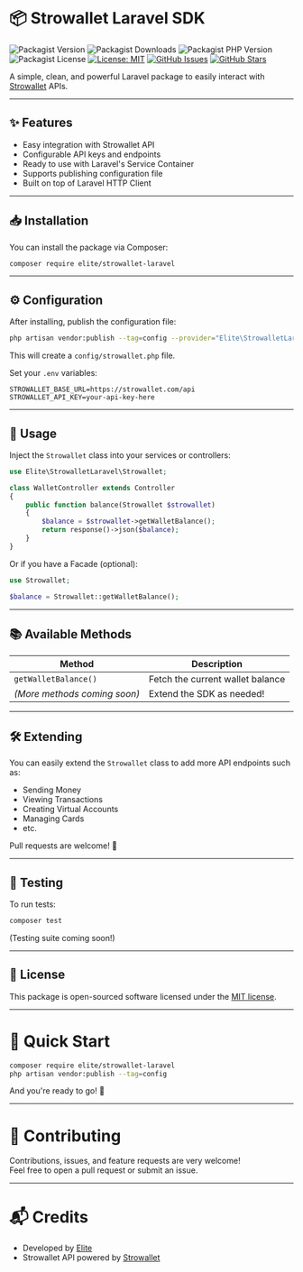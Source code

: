 
# 📦 Strowallet Laravel SDK

![Packagist Version](https://img.shields.io/packagist/v/elite/strowallet-laravel)
![Packagist Downloads](https://img.shields.io/packagist/dt/elite/strowallet-laravel)
![Packagist PHP Version](https://img.shields.io/packagist/php-v/elite/strowallet-laravel)
![Packagist License](https://img.shields.io/packagist/l/elite/strowallet-laravel)
[![License: MIT](https://img.shields.io/badge/license-MIT-purple.svg)](https://opensource.org/licenses/MIT)
[![GitHub Issues](https://img.shields.io/github/issues/eliteio01/strowallet-laravel-sdk)](https://github.com/elite/strowallet-laravel-sdk/issues)
[![GitHub Stars](https://img.shields.io/github/stars/eliteio01/strowallet-laravel-sdk)](https://github.com/eliteio01/strowallet-laravel-sdk/stargazers)


A simple, clean, and powerful Laravel package to easily interact with [Strowallet](https://strowallet.com) APIs.

---

## ✨ Features

- Easy integration with Strowallet API
- Configurable API keys and endpoints
- Ready to use with Laravel's Service Container
- Supports publishing configuration file
- Built on top of Laravel HTTP Client

---

## 📥 Installation

You can install the package via Composer:

```bash
composer require elite/strowallet-laravel
```

---

## ⚙️ Configuration

After installing, publish the configuration file:

```bash
php artisan vendor:publish --tag=config --provider="Elite\StrowalletLaravel\StrowalletServiceProvider"
```

This will create a `config/strowallet.php` file.

Set your `.env` variables:

```dotenv
STROWALLET_BASE_URL=https://strowallet.com/api
STROWALLET_API_KEY=your-api-key-here
```

---

## 🚀 Usage

Inject the `Strowallet` class into your services or controllers:

```php
use Elite\StrowalletLaravel\Strowallet;

class WalletController extends Controller
{
    public function balance(Strowallet $strowallet)
    {
        $balance = $strowallet->getWalletBalance();
        return response()->json($balance);
    }
}
```

Or if you have a Facade (optional):

```php
use Strowallet;

$balance = Strowallet::getWalletBalance();
```

---

## 📚 Available Methods

| Method                    | Description                            |
|----------------------------|----------------------------------------|
| `getWalletBalance()`       | Fetch the current wallet balance       |
| *(More methods coming soon)* | Extend the SDK as needed!              |

---

## 🛠️ Extending

You can easily extend the `Strowallet` class to add more API endpoints such as:

- Sending Money
- Viewing Transactions
- Creating Virtual Accounts
- Managing Cards
- etc.

Pull requests are welcome! 🎉

---

## 🧹 Testing

To run tests:

```bash
composer test
```

(Testing suite coming soon!)

---

## 📝 License

This package is open-sourced software licensed under the [MIT license](LICENSE).

---

# 🚀 Quick Start

```bash
composer require elite/strowallet-laravel
php artisan vendor:publish --tag=config
```

And you're ready to go! 🎯

---

# 📣 Contributing

Contributions, issues, and feature requests are very welcome!  
Feel free to open a pull request or submit an issue.

---

# 📬 Credits

- Developed by [Elite](https://github.com/eliteio01)  
- Strowallet API powered by [Strowallet](https://strowallet.com)
